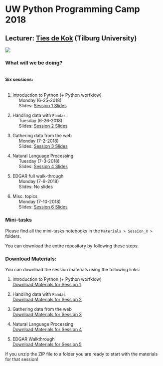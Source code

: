 # UW Python Programming Camp 2018
## Lecturer: <a href="https://www.tiesdekok.com" target="_blank">Ties de Kok</a> (Tilburg University)
 <a href="https://opensource.org/licenses/MIT"><img src="https://img.shields.io/badge/license-MIT-blue.svg"></a>


### What will we be doing?

<span style="display: block; padding-top: 5px"></span>

**Six sessions:**

<span style="display: block; padding-top: 5px"></span>

1) Introduction to Python (+ Python worfklow)  
<span style="padding-left: 20px" class="arrow-right"></span> Monday (6-25-2018)  
<span style="padding-left: 20px" class="arrow-right"></span>Slides: <a href="http://www.tiesdekok.com/UW_Python_Camp/Slides/Session_1/index.html" target="_blank">Session 1 Slides</a>

2) Handling data with `Pandas`  
<span style="padding-left: 20px" class="arrow-right"></span> Tuesday (6-26-2018)    
<span style="padding-left: 20px" class="arrow-right"></span>Slides: <a href="http://www.tiesdekok.com/UW_Python_Camp/Slides/Session_2/index.html" target="_blank">Session 2 Slides</a>

3) Gathering data from the web  
<span style="padding-left: 20px" class="arrow-right"></span> Monday (7-2-2018)    
<span style="padding-left: 20px" class="arrow-right"></span>Slides: <a href="http://www.tiesdekok.com/UW_Python_Camp/Slides/Session_3/index.html" target="_blank">Session 3 Slides</a>

4) Natural Language Processing  
<span style="padding-left: 20px" class="arrow-right"></span> Tuesday (7-3-2018)   
<span style="padding-left: 20px" class="arrow-right"></span>Slides: <a href="http://www.tiesdekok.com/UW_Python_Camp/Slides/Session_4/index.html" target="_blank">Session 4 Slides</a>

5) EDGAR full walk-through  
<span style="padding-left: 20px" class="arrow-right"></span> Monday (7-9-2018)   
<span style="padding-left: 20px" class="arrow-right"></span>Slides: No slides

6) Misc. topics  
<span style="padding-left: 20px" class="arrow-right"></span> Monday (7-10-2018)    
<span style="padding-left: 20px" class="arrow-right"></span>Slides: <a href="http://www.tiesdekok.com/UW_Python_Camp/Slides/Session_6/index.html" target="_blank">Session 6 Slides</a>

### Mini-tasks

Please find all the mini-tasks notebooks in the `Materials > Session_X >` folders.

You can download the entire repository by following these steps:

### Download Materials:

You can download the session materials using the following links:

1) Introduction to Python (+ Python worfklow)  
<a href="https://minhaskamal.github.io/DownGit/#/home?url=https://github.com/TiesdeKok/UW_Python_Camp/tree/master/Materials/Session_1">Download Materials for Session 1</a>

2) Handling data with `Pandas`   
<a href="https://minhaskamal.github.io/DownGit/#/home?url=https://github.com/TiesdeKok/UW_Python_Camp/tree/master/Materials/Session_2">Download Materials for Session 2</a>

3) Gathering data from the web   
<a href="https://minhaskamal.github.io/DownGit/#/home?url=https://github.com/TiesdeKok/UW_Python_Camp/tree/master/Materials/Session_3">Download Materials for Session 3</a>

4) Natural Language Processing   
<a href="https://minhaskamal.github.io/DownGit/#/home?url=https://github.com/TiesdeKok/UW_Python_Camp/tree/master/Materials/Session_4">Download Materials for Session 4</a>

5) EDGAR Walkthrough   
<a href="https://minhaskamal.github.io/DownGit/#/home?url=https://github.com/TiesdeKok/UW_Python_Camp/tree/master/Materials/Session_5">Download Materials for Session 5</a>

If you unzip the ZIP file to a folder you are ready to start with the materials for that session!